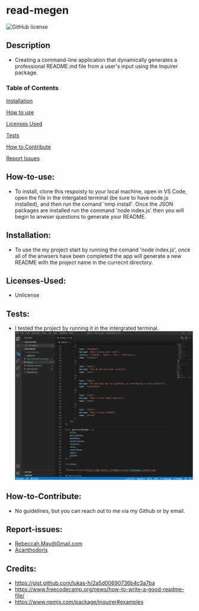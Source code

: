 # read-megen

![GitHub license](https://img.shields.io/badge/License-Unlicense-yellow.svg)

## Description

* Creating a command-line application that dynamically generates a professional README.md file from a user's input using the Inquirer package.

### Table of Contents

[Installation](#Installation)

[How to use](#How-to-use)

[Licenses Used](#Licenses-Used)

[Tests](#Tests)

[How to Contribute](#How-to-Contribute)

[Report Issues](#Report-issues)


## How-to-use:
* To install, clone this respoisty to your local machine, open in VS Code, open the file in the intergated terminal (be sure to have node.js installed), and then run the comand 'nmp install'. Once the JSON packages are installed run the command 'node index.js' then you will begin to anwser questions to generate your README.

## Installation:
* To use the my project start by running the comand 'node index.js', once all of the anwsers have been completed the app will generate a new README with the project name in the currecnt directory.

## Licenses-Used:
* Unlicense

## Tests:
* I tested the project by running it in the intergrated terminal.
![a demo of how to test the app](/demo.gif)

## How-to-Contribute:
* No guidelines, but you can reach out to me via my Github or by email.

## Report-issues:
* [Rebeccah.May@Gmail.com](mailto:Rebeccah.May@Gmail.com)
* [Acanthodoris](https://github.com/Acanthodoris)

## Credits:
* https://gist.github.com/lukas-h/2a5d00690736b4c3a7ba
* https://www.freecodecamp.org/news/how-to-write-a-good-readme-file/
* https://www.npmjs.com/package/inquirer#examples
